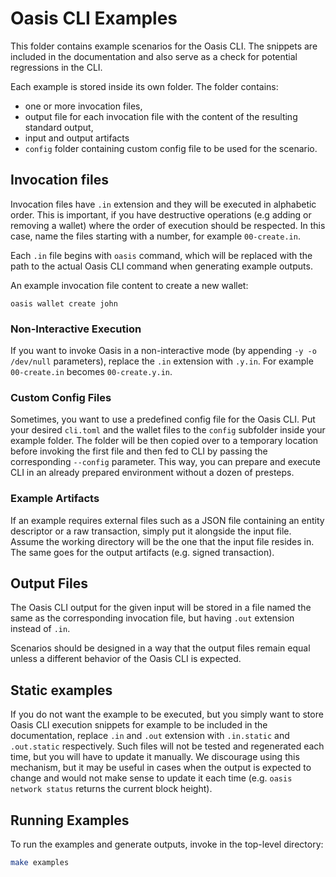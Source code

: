 # Oasis CLI Examples

This folder contains example scenarios for the Oasis CLI. The snippets are
included in the documentation and also serve as a check for potential
regressions in the CLI.

Each example is stored inside its own folder. The folder contains:

- one or more invocation files,
- output file for each invocation file with the content of the resulting
  standard output,
- input and output artifacts
- `config` folder containing custom config file to be used for the scenario.

## Invocation files

Invocation files have `.in` extension and they will be executed in
alphabetic order. This is important, if you have destructive operations (e.g
adding or removing a wallet) where the order of execution should be respected.
In this case, name the files starting with a number, for example `00-create.in`.

Each `.in` file begins with `oasis` command, which will be replaced with the
path to the actual Oasis CLI command when generating example outputs.

An example invocation file content to create a new wallet:

```
oasis wallet create john
```

### Non-Interactive Execution

If you want to invoke Oasis in a non-interactive mode (by appending
`-y -o /dev/null` parameters), replace the `.in` extension with `.y.in`. For
example `00-create.in` becomes `00-create.y.in`.

### Custom Config Files

Sometimes, you want to use a predefined config file for the Oasis CLI. Put
your desired `cli.toml` and the wallet files to the `config` subfolder
inside your example folder. The folder will be then copied over to a temporary
location before invoking the first file and then fed to CLI by passing the
corresponding `--config` parameter. This way, you can prepare and execute
CLI in an already prepared environment without a dozen of presteps.

### Example Artifacts

If an example requires external files such as a JSON file containing an entity
descriptor or a raw transaction, simply put it alongside the input file.
Assume the working directory will be the one that the input file resides in.
The same goes for the output artifacts (e.g. signed transaction).

## Output Files

The Oasis CLI output for the given input will be stored in a file named the same
as the corresponding invocation file, but having `.out` extension instead of
`.in`.

Scenarios should be designed in a way that the output files remain equal unless
a different behavior of the Oasis CLI is expected.

## Static examples

If you do not want the example to be executed, but you simply want to store
Oasis CLI execution snippets for example to be included in the documentation,
replace `.in` and `.out` extension with `.in.static` and `.out.static`
respectively. Such files will not be tested and regenerated each time, but you
will have to update it manually. We discourage using this mechanism, but it may
be useful in cases when the output is expected to change and would not make
sense to update it each time (e.g. `oasis network status` returns the current
block height).

## Running Examples

To run the examples and generate outputs, invoke in the top-level directory:

```sh
make examples
```
